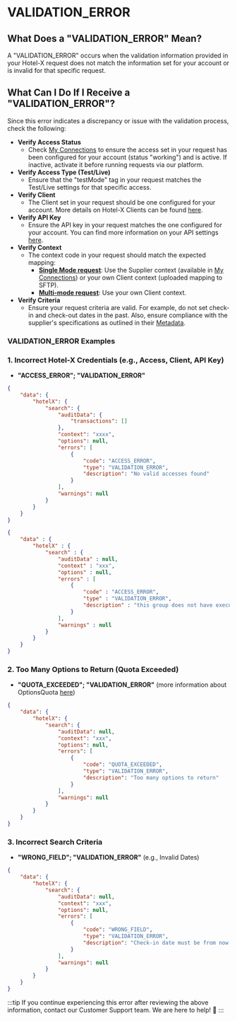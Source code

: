 ﻿---
sidebar_position: 20
---

# VALIDATION_ERROR

## What Does a "VALIDATION_ERROR" Mean? 
A "VALIDATION_ERROR" occurs when the validation information provided in your Hotel-X request does not match the information set for your account or is invalid for that specific request.

## What Can I Do If I Receive a "VALIDATION_ERROR"? 
Since this error indicates a discrepancy or issue with the validation process, check the following:

- **Verify Access Status**
  - Check [My Connections](/kb/app-features/connections/my-connections/managing-connections/connections-details) to ensure the access set in your request has been configured for your account (status "working") and is active. If inactive, activate it before running requests via our platform.
- **Verify Access Type (Test/Live)**
  - Ensure that the "testMode" tag in your request matches the Test/Live settings for that specific access.
- **Verify Client**
  - The Client set in your request should be one configured for your account. More details on Hotel-X Clients can be found [here](/kb/app-features/connections/api-settings/).
- **Verify API Key**
  - Ensure the API key in your request matches the one configured for your account. You can find more information on your API settings [here](/kb/app-features/connections/api-settings/).
- **Verify Context**
  - The context code in your request should match the expected mapping:
    - **[Single Mode request](/kb/connectivity-products/for-buyers/hotel-x/booking-flow/search/search-query#single-mode-and-multimode)**: Use the Supplier context (available in [My Connections](/kb/app-features/connections/my-connections/managing-connections/connections-details)) or your own Client context (uploaded mapping to SFTP).
    - **[Multi-mode request](/kb/connectivity-products/for-buyers/hotel-x/booking-flow/search/search-query#single-mode-and-multimode)**: Use your own Client context.
- **Verify Criteria**
  - Ensure your request criteria are valid. For example, do not set check-in and check-out dates in the past. Also, ensure compliance with the supplier's specifications as outlined in their [Metadata](/kb/connectivity-products/for-buyers/hotel-x/content/metadata).

### VALIDATION_ERROR Examples 

### 1. Incorrect Hotel-X Credentials (e.g., Access, Client, API Key)
- **"ACCESS_ERROR"; "VALIDATION_ERROR"**
```json
{
    "data": {
        "hotelX": {
            "search": {
                "auditData": {
                    "transactions": []
                },
                "context": "xxxx",
                "options": null,
                "errors": [
                    {
                        "code": "ACCESS_ERROR",
                        "type": "VALIDATION_ERROR",
                        "description": "No valid accesses found"
                    }
                ],
                "warnings": null
            }
        }
    }
}
```
```json
{
    "data" : {
        "hotelX" : {
            "search" : {
                "auditData" : null,
                "context" : "xxx",
                "options" : null,
                "errors" : [
                    {
                        "code" : "ACCESS_ERROR",
                        "type" : "VALIDATION_ERROR",
                        "description" : "this group does not have execution permission over src"
                    }
                ],
                "warnings" : null
            }
        }
    }
}
```

### 2. Too Many Options to Return (Quota Exceeded)
- **"QUOTA_EXCEEDED"; "VALIDATION_ERROR"** (more information about OptionsQuota [here](/kb/connectivity-products/for-buyers/hotel-x/booking-flow/search/business-rules))
```json
{
    "data": {
        "hotelX": {
            "search": {
                "auditData": null,
                "context": "xxx",
                "options": null,
                "errors": [
                    {
                        "code": "QUOTA_EXCEEDED",
                        "type": "VALIDATION_ERROR",
                        "description": "Too many options to return"
                    }
                ],
                "warnings": null
            }
        }
    }
}
```

### 3. Incorrect Search Criteria
- **"WRONG_FIELD"; "VALIDATION_ERROR"** (e.g., Invalid Dates)
```json
{
    "data": {
        "hotelX": {
            "search": {
                "auditData": null,
                "context": "xxx",
                "options": null,
                "errors": [
                    {
                        "code": "WRONG_FIELD",
                        "type": "VALIDATION_ERROR",
                        "description": "Check-in date must be from now on"
                    }
                ],
                "warnings": null
            }
        }
    }
}
```

:::tip
If you continue experiencing this error after reviewing the above information, contact our Customer Support team. We are here to help! 🚀
:::